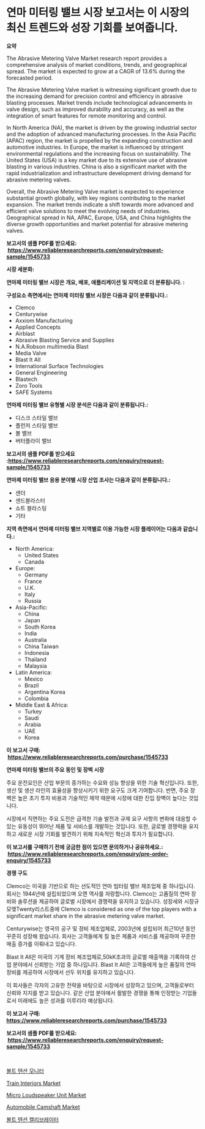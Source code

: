 <p><h1>연마 미터링 밸브 시장 보고서는 이 시장의 최신 트렌드와 성장 기회를 보여줍니다.</h1></p><p><strong>요약</strong></p>
<p><p>The Abrasive Metering Valve Market research report provides a comprehensive analysis of market conditions, trends, and geographical spread. The market is expected to grow at a CAGR of 13.6% during the forecasted period.</p><p>The Abrasive Metering Valve market is witnessing significant growth due to the increasing demand for precision control and efficiency in abrasive blasting processes. Market trends include technological advancements in valve design, such as improved durability and accuracy, as well as the integration of smart features for remote monitoring and control.</p><p>In North America (NA), the market is driven by the growing industrial sector and the adoption of advanced manufacturing processes. In the Asia Pacific (APAC) region, the market is propelled by the expanding construction and automotive industries. In Europe, the market is influenced by stringent environmental regulations and the increasing focus on sustainability. The United States (USA) is a key market due to its extensive use of abrasive blasting in various industries. China is also a significant market with the rapid industrialization and infrastructure development driving demand for abrasive metering valves.</p><p>Overall, the Abrasive Metering Valve market is expected to experience substantial growth globally, with key regions contributing to the market expansion. The market trends indicate a shift towards more advanced and efficient valve solutions to meet the evolving needs of industries. Geographical spread in NA, APAC, Europe, USA, and China highlights the diverse growth opportunities and market potential for abrasive metering valves.</p></p>
<p><strong>보고서의 샘플 PDF를 받으세요: &nbsp;<a href="https://www.reliableresearchreports.com/enquiry/request-sample/1545733">https://www.reliableresearchreports.com/enquiry/request-sample/1545733</a></strong></p>
<p><strong>시장 세분화:</strong></p>
<p><strong> 연마제 미터링 밸브 시장은 개요, 배포, 애플리케이션 및 지역으로 더 분류됩니다. :</strong></p>
<p><strong>구성요소 측면에서는 연마제 미터링 밸브 시장은 다음과 같이 분류됩니다.:</strong></p>
<p><ul><li>Clemco</li><li>Centurywise</li><li>Axxiom Manufacturing</li><li>Applied Concepts</li><li>Airblast</li><li>Abrasive Blasting Service and Supplies</li><li>N.A.Robson multimedia Blast</li><li>Media Valve</li><li>Blast It All</li><li>International Surface Technologies</li><li>General Engineering</li><li>Blastech</li><li>Zoro Tools</li><li>SAFE Systems</li></ul></p>
<p><strong> 연마제 미터링 밸브 유형별 시장 분석은 다음과 같이 분류됩니다.:</strong></p>
<p><ul><li>디스크 스타일 밸브</li><li>플런저 스타일 밸브</li><li>볼 밸브</li><li>버터플라이 밸브</li></ul></p>
<p><strong>보고서의 샘플 PDF를 받으세요 :<a href="https://www.reliableresearchreports.com/enquiry/request-sample/1545733">https://www.reliableresearchreports.com/enquiry/request-sample/1545733</a></strong></p>
<p><strong> 연마제 미터링 밸브 응용 분야별 시장 산업 조사는 다음과 같이 분류됩니다.:</strong></p>
<p><ul><li>샌더</li><li>샌드블라스터</li><li>쇼트 블라스팅</li><li>기타</li></ul></p>
<p><strong>지역 측면에서 연마제 미터링 밸브 지역별로 이용 가능한 시장 플레이어는 다음과 같습니다.:</strong></p>
<p><ul>
    <li>
        North America:
        <ul>
            <li>United States</li>
            <li>Canada</li>
        </ul>
    </li>
    <li>
        Europe:
        <ul>
            <li>Germany</li>
            <li>France</li>
            <li>U.K.</li>
            <li>Italy</li>
            <li>Russia</li>
        </ul>
    </li>
    <li>
        Asia-Pacific:
        <ul>
            <li>China</li>
            <li>Japan</li>
            <li>South Korea</li>
            <li>India</li>
            <li>Australia</li>
            <li>China Taiwan</li>
            <li>Indonesia</li>
            <li>Thailand</li>
            <li>Malaysia</li>
        </ul>
    </li>
    <li>
        Latin America:
        <ul>
            <li>Mexico</li>
            <li>Brazil</li>
            <li>Argentina Korea</li>
            <li>Colombia</li>
        </ul>
    </li>
    <li>
        Middle East & Africa:
        <ul>
            <li>Turkey</li>
            <li>Saudi</li>
            <li>Arabia</li>
            <li>UAE</li>
            <li>Korea</li>
        </ul>
    </li>
    </ul></p>
<p><strong>이 보고서 구매: &nbsp;<a href="https://www.reliableresearchreports.com/purchase/1545733">https://www.reliableresearchreports.com/purchase/1545733</a></strong></p>
<p><strong>연마제 미터링 밸브의 주요 동인 및 장벽 시장</strong></p>
<p><p>주요 운전요인은 산업 부문의 증가하는 수요와 성능 향상을 위한 기술 혁신입니다. 또한, 생산 및 생산 라인의 효율성을 향상시키기 위한 요구도 크게 기여합니다. 반면, 주요 장벽은 높은 초기 투자 비용과 기술적인 제약 때문에 시장에 대한 진입 장벽이 높다는 것입니다.</p><p>시장에서 직면하는 주요 도전은 급격한 기술 발전과 규제 요구 사항의 변화에 대응할 수 있는 유동성이 뛰어난 제품 및 서비스를 개발하는 것입니다. 또한, 글로벌 경쟁력을 유지하고 새로운 시장 기회를 발견하기 위해 지속적인 혁신과 투자가 필요합니다.</p></p>
<p><strong>이 보고서를 구매하기 전에 궁금한 점이 있으면 문의하거나 공유하세요.: &nbsp;<a href="https://www.reliableresearchreports.com/enquiry/pre-order-enquiry/1545733">https://www.reliableresearchreports.com/enquiry/pre-order-enquiry/1545733</a></strong></p>
<p><strong>경쟁 구도</strong></p>
<p><p>Clemco는 미국을 기반으로 하는 선도적인 연마 빔터링 밸브 제조업체 중 하나입니다. 회사는 1944년에 설립되었으며 오랜 역사를 자랑합니다. Clemco는 고품질의 연마 장비와 솔루션을 제공하여 글로벌 시장에서 경쟁력을 유지하고 있습니다. 성장세와 시장규모맺Twenty리스트중에 Clemco is considered as one of the top players with a significant market share in the abrasive metering valve market. </p><p>Centurywise는 영국의 공구 및 장비 제조업체로, 2003년에 설립되어 최근10년 동안 꾸준히 성장해 왔습니다. 회사는 고객들에게 질 높은 제품과 서비스를 제공하여 꾸준한 매출 증가를 이뤄내고 있습니다. </p><p>Blast It All은 미국의 기계 장비 제조업체로,50kK초과의 글로벌 매출액을 기록하여 산업 분야에서 신뢰받는 기업 중 하나입니다. Blast It All은 고객들에게 높은 품질의 연마 장비를 제공하여 시장에서 선두 위치를 유지하고 있습니다. </p><p>이 회사들은 각자의 고유한 전략을 바탕으로 시장에서 성장하고 있으며, 고객들로부터 신뢰와 지지를 받고 있습니다. 같은 산업 분야에서 활발한 경쟁을 통해 인정받는 기업들로서 미래에도 높은 성과를 이루리라 예상됩니다.</p></p>
<p><strong>이 보고서 구매: &nbsp; <a href="https://www.reliableresearchreports.com/purchase/1545733">https://www.reliableresearchreports.com/purchase/1545733</a></strong></p>
<p><strong>보고서의 샘플 PDF를 받으세요: &nbsp;<a href="https://www.reliableresearchreports.com/enquiry/request-sample/1545733">https://www.reliableresearchreports.com/enquiry/request-sample/1545733</a></strong><strong></strong></p>
<p>&nbsp;</p>
<p><p><a href="https://github.com/vsn7qpua81q/Market-Research-Report-List-1/blob/main/614970413128.md">볼트 텐션 모니터</a></p><p><a href="https://issuu.com/reportprime-2/docs/train-interiors-market-size-2030.pptx">Train Interiors Market</a></p><p><a href="https://github.com/sonuprakash1/Market-Research-Report-List-2/blob/main/micro-loudspeaker-unit-market.md">Micro Loudspeaker Unit Market</a></p><p><a href="https://issuu.com/reportprime-2/docs/automobile-camshaft-market-size-2030.pptx">Automobile Camshaft Market</a></p><p><a href="https://github.com/trmesnao7959541/Market-Research-Report-List-1/blob/main/135028113127.md">볼트 텐션 캘리브레이터</a></p></p>